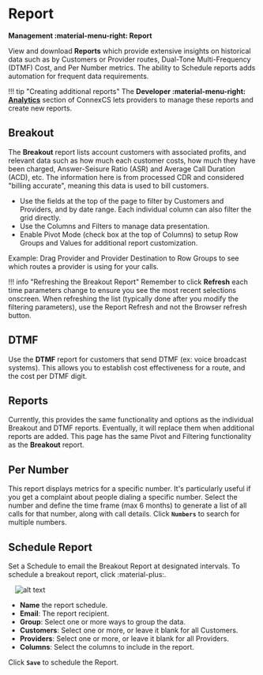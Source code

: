 # Report
**Management :material-menu-right: Report**

View and download **Reports** which provide extensive insights on historical data such as by Customers or Provider routes, Dual-Tone Multi-Frequency (DTMF) Cost, and Per Number metrics. The ability to Schedule reports adds automation for frequent data requirements.  

!!! tip "Creating additional reports"
    The **Developer :material-menu-right: [Analytics](https://docs.connexcs.com/developers/analytics/)** section of ConnexCS lets providers to manage these reports and create new reports.

## Breakout
The **Breakout** report lists account customers with associated profits, and relevant data such as how much each customer costs, how much they have been charged, Answer-Seisure Ratio (ASR) and Average Call Duration (ACD), etc. The information here is from processed CDR and considered "billing accurate", meaning this data is used to bill customers. 

+ Use the fields at the top of the page to filter by Customers and Providers, and by date range. Each individual column can also filter the grid directly. 
+ Use the Columns and Filters to manage data presentation. 
+ Enable Pivot Mode (check box at the top of Columns) to setup Row Groups and Values for additional report customization. 

Example: Drag Provider and Provider Destination to Row Groups to see which routes a provider is using for your calls. 

!!! info "Refreshing the Breakout Report"
    Remember to click **Refresh** each time parameters change to ensure you see the most recent selections onscreen. When refreshing the list (typically done after you modify the filtering parameters), use the Report Refresh and not the Browser refresh button. 
    
## DTMF
Use the **DTMF** report for customers that send DTMF (ex: voice broadcast systems). This allows you to establish cost effectiveness for a route, and the cost per DTMF digit. 

## Reports
Currently, this provides the same functionality and options as the individual Breakout and DTMF reports. Eventually, it will replace them when additional reports are added. This page has the same Pivot and Filtering functionality as the **Breakout** report. 

## Per Number
This report displays metrics for a specific number. It's particularly useful if you get a complaint about people dialing a specific number. Select the number and define the time frame (max 6 months) to generate a list of all calls for that number, along with call details. Click **`Numbers`** to search for multiple numbers. 

## Schedule Report
Set a Schedule to email the Breakout Report at designated intervals. To schedule a breakout report, click :material-plus:.

&emsp;![alt text][schedulereport]

+ **Name** the report schedule.
+ **Email**: The report recipient. 
+ **Group**: Select one or more ways to group the data.
+ **Customers**: Select one or more, or leave it blank for all Customers. 
+ **Providers**: Select one or more, or leave it blank for all Providers. 
+ **Columns**: Select the columns to include in the report. 

Click **`Save`** to schedule the Report. 

[schedulereport]: /reports/img/schedulereport1.png "Schedule Reports"
